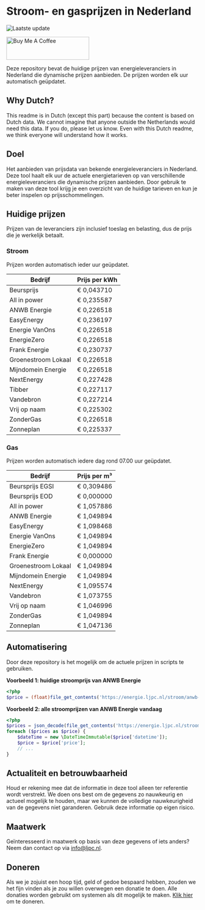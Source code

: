 # Stroom- en gasprijzen in Nederland

![Laatste update](https://img.shields.io/badge/laatste%20update-2023--12--17%2012%3A00%20CET-brightgreen)

<a href="https://www.buymeacoffee.com/Lars-" target="_blank"><img src="https://cdn.buymeacoffee.com/buttons/v2/default-orange.png" alt="Buy Me A Coffee" height="60" style="height: 60px !important;width: 217px !important;" ></a>

Deze repository bevat de huidige prijzen van energieleveranciers in Nederland die dynamische prijzen aanbieden. De prijzen worden elk uur automatisch geüpdatet.

## Why Dutch?

This readme is in Dutch (except this part) because the content is based on Dutch data. We cannot imagine that anyone outside the Netherlands would need this data. If you do, please let us know. Even with this Dutch readme, we think
everyone will understand how it works.

## Doel

Het aanbieden van prijsdata van bekende energieleveranciers in Nederland. Deze tool haalt elk uur de actuele energietarieven op van verschillende energieleveranciers die dynamische prijzen aanbieden. Door gebruik te maken van deze tool
krijg je een overzicht van de huidige tarieven en kun je beter inspelen op prijsschommelingen.

## Huidige prijzen

Prijzen van de leveranciers zijn inclusief toeslag en belasting, dus de prijs die je werkelijk betaalt.

### Stroom

Prijzen worden automatisch ieder uur geüpdatet.

 Bedrijf | Prijs per kWh 
---------|---------------
Beursprijs | € 0,043710
All in power | € 0,235587
ANWB Energie | € 0,226518
EasyEnergy | € 0,236197
Energie VanOns | € 0,226518
EnergieZero | € 0,226518
Frank Energie | € 0,230737
Groenestroom Lokaal | € 0,226518
Mijndomein Energie | € 0,226518
NextEnergy | € 0,227428
Tibber | € 0,227117
Vandebron | € 0,227214
Vrij op naam | € 0,225302
ZonderGas | € 0,226518
Zonneplan | € 0,225337


### Gas

Prijzen worden automatisch iedere dag rond 07.00 uur geüpdatet.

 Bedrijf | Prijs per m³ 
---------|--------------
Beursprijs EGSI | € 0,309486
Beursprijs EOD | € 0,000000
All in power | € 1,057886
ANWB Energie | € 1,049894
EasyEnergy | € 1,098468
Energie VanOns | € 1,049894
EnergieZero | € 1,049894
Frank Energie | € 0,000000
Groenestroom Lokaal | € 1,049894
Mijndomein Energie | € 1,049894
NextEnergy | € 1,095574
Vandebron | € 1,073755
Vrij op naam | € 1,046996
ZonderGas | € 1,049894
Zonneplan | € 1,047136


## Automatisering

Door deze repository is het mogelijk om de actuele prijzen in scripts te gebruiken.

**Voorbeeld 1: huidige stroomprijs van ANWB Energie**

```php
<?php
$price = (float)file_get_contents('https://energie.ljpc.nl/stroom/anwb-energie-nu.txt');

```

**Voorbeeld 2: alle stroomprijzen van ANWB Energie vandaag**

```php
<?php
$prices = json_decode(file_get_contents('https://energie.ljpc.nl/stroom/all-in-power-vandaag.json'),true);
foreach ($prices as $price) {
    $dateTime = new \DateTimeImmutable($price['datetime']);
    $price = $price['price'];
    // ...
}
```

## Actualiteit en betrouwbaarheid

Houd er rekening mee dat de informatie in deze tool alleen ter referentie wordt verstrekt. We doen ons best om de gegevens zo nauwkeurig en actueel mogelijk te houden, maar we kunnen de volledige nauwkeurigheid van de gegevens niet
garanderen. Gebruik deze informatie op eigen risico.

## Maatwerk

Geïnteresseerd in maatwerk op basis van deze gegevens of iets anders? Neem dan contact op
via [info@ljpc.nl](mailto:info@ljpc.nl?subject=Energie%20prijzen).

## Doneren

Als we je zojuist een hoop tijd, geld of gedoe bespaard hebben, zouden we het fijn vinden als je zou willen overwegen een
donatie te doen. Alle donaties worden gebruikt om systemen als dit mogelijk te
maken. [Klik hier](https://www.buymeacoffee.com/Lars-) om te doneren.
